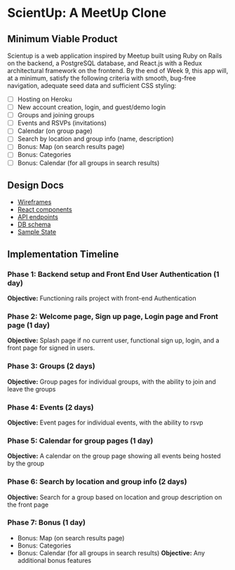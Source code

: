 # ScientUp: A MeetUp Clone



## Minimum Viable Product

Scientup is a web application inspired by Meetup built using Ruby on Rails on the backend, a PostgreSQL database, and React.js with a Redux architectural framework on the frontend. By the end of Week 9, this app will, at a minimum, satisfy the following criteria with smooth, bug-free navigation, adequate seed data and sufficient CSS styling:

- [ ] Hosting on Heroku
- [ ] New account creation, login, and guest/demo login
- [ ] Groups and joining groups
- [ ] Events and RSVPs (invitations)
- [ ] Calendar (on group page)
- [ ] Search by location and group info (name, description)
- [ ] Bonus: Map (on search results page)
- [ ] Bonus: Categories
- [ ] Bonus: Calendar (for all groups in search results)

## Design Docs

- [Wireframes](wireframes)
- [React components](component-hierarchy.md)
- [API endpoints](api-endpoints.md)
- [DB schema](schema.md)
- [Sample State](sample-state.md)

## Implementation Timeline

### Phase 1: Backend setup and Front End User Authentication (1 day)

**Objective:** Functioning rails project with front-end Authentication

### Phase 2: Welcome page, Sign up page, Login page and Front page (1 day)

**Objective:** Splash page if no current user, functional sign up, login, and a front page for signed in users.

### Phase 3: Groups (2 days)

**Objective:** Group pages for individual groups, with the ability to join and leave the groups

### Phase 4: Events (2 days)

**Objective:** Event pages for individual events, with the ability to rsvp

### Phase 5: Calendar for group pages (1 day)

**Objective:** A calendar on the group page showing all events being hosted by the group

### Phase 6: Search by location and group info (2 days)

**Objective:** Search for a group based on location and group description on the front page

### Phase 7: Bonus (1 day)
  - Bonus: Map (on search results page)
  - Bonus: Categories
  - Bonus: Calendar (for all groups in search results)
**Objective:** Any additional bonus features
